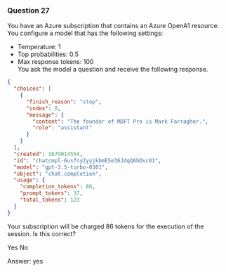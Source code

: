 ### Question 27

You have an Azure subscription that contains an Azure OpenA1 resource. You configure a model that has the following settings:  
* Temperature: 1  
* Top probabilities: 0.5  
* Max response tokens: 100  
You ask the model a question and receive the following response.

```json
{
  "choices": [
    {
      "finish_reason": "stop",
      "index": 0,
      "message": {
        "content": "The founder of MDFT Pro is Mark Farragher.",
        "role": "assistant"
      }
    }
  ],
  "created": 1679014554,
  "id": "chatcmpl-6usfny2yyjkbmESe36JdqQ6bDsc01",
  "model": "gpt-3.5-turbo-0301",
  "object": "chat.completion",
  "usage": {
    "completion_tokens": 86,
    "prompt_tokens": 37,
    "total_tokens": 123
  }
}
```

Your subscription will be charged 86 tokens for the execution of the session. Is this correct?

Yes
No

Answer: yes

